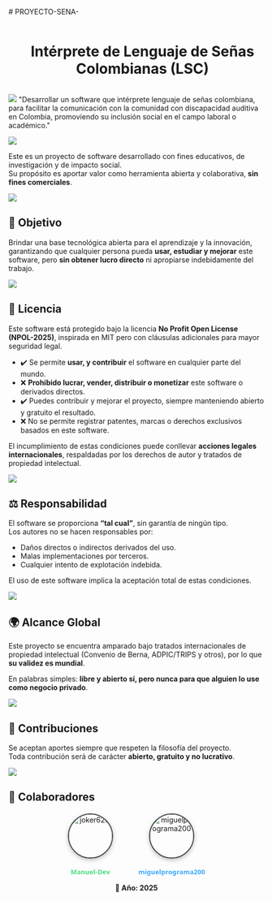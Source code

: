 ﻿﻿# PROYECTO-SENA-

<!--h1 without bottom border-->
<div id="user-content-toc">
  <ul align="center">
    <summary><h1 style="display: inline-block"> Intérprete de Lenguaje de Señas Colombianas (LSC) </h1></summary>
  </ul>
</div>

<a href=""><img src="https://user-images.githubusercontent.com/73097560/115834477-dbab4500-a447-11eb-908a-139a6edaec5c.gif"></a>
"Desarrollar un software que intérprete lenguaje de señas colombiana, para facilitar la comunicación con la comunidad con discapacidad auditiva en Colombia, promoviendo su inclusión social en el campo laboral o académico."

<a href=""><img src="https://user-images.githubusercontent.com/73097560/115834477-dbab4500-a447-11eb-908a-139a6edaec5c.gif"></a>


Este es un proyecto de software desarrollado con fines educativos, de investigación y de impacto social.  
Su propósito es aportar valor como herramienta abierta y colaborativa, **sin fines comerciales**.

<a href=""><img src="https://user-images.githubusercontent.com/73097560/115834477-dbab4500-a447-11eb-908a-139a6edaec5c.gif"></a>

## 🚀 Objetivo
Brindar una base tecnológica abierta para el aprendizaje y la innovación, garantizando que cualquier persona pueda **usar, estudiar y mejorar** este software, pero **sin obtener lucro directo** ni apropiarse indebidamente del trabajo.

<a href=""><img src="https://user-images.githubusercontent.com/73097560/115834477-dbab4500-a447-11eb-908a-139a6edaec5c.gif"></a>

## 📜 Licencia
Este software está protegido bajo la licencia **No Profit Open License (NPOL-2025)**, inspirada en MIT pero con cláusulas adicionales para mayor seguridad legal.  

- ✔️ Se permite **usar, y contribuir** el software en cualquier parte del mundo.  
- ❌ **Prohibido lucrar, vender, distribuir o monetizar** este software o derivados directos.  
- ✔️ Puedes contribuir y mejorar el proyecto, siempre manteniendo abierto y gratuito el resultado.  
- ❌ No se permite registrar patentes, marcas o derechos exclusivos basados en este software.  

El incumplimiento de estas condiciones puede conllevar **acciones legales internacionales**, respaldadas por los derechos de autor y tratados de propiedad intelectual.

<a href=""><img src="https://user-images.githubusercontent.com/73097560/115834477-dbab4500-a447-11eb-908a-139a6edaec5c.gif"></a>

## ⚖️ Responsabilidad
El software se proporciona **“tal cual”**, sin garantía de ningún tipo.  
Los autores no se hacen responsables por:  
- Daños directos o indirectos derivados del uso.  
- Malas implementaciones por terceros.  
- Cualquier intento de explotación indebida.  

El uso de este software implica la aceptación total de estas condiciones.

<a href=""><img src="https://user-images.githubusercontent.com/73097560/115834477-dbab4500-a447-11eb-908a-139a6edaec5c.gif"></a>

## 🌍 Alcance Global
Este proyecto se encuentra amparado bajo tratados internacionales de propiedad intelectual (Convenio de Berna, ADPIC/TRIPS y otros), por lo que **su validez es mundial**.  

En palabras simples: **libre y abierto sí, pero nunca para que alguien lo use como negocio privado**.  

<a href=""><img src="https://user-images.githubusercontent.com/73097560/115834477-dbab4500-a447-11eb-908a-139a6edaec5c.gif"></a>

## 🤝 Contribuciones
Se aceptan aportes siempre que respeten la filosofía del proyecto.  
Toda contribución será de carácter **abierto, gratuito y no lucrativo**.

<a href=""><img src="https://user-images.githubusercontent.com/73097560/115834477-dbab4500-a447-11eb-908a-139a6edaec5c.gif"></a>

## 📩 Colaboradores   

<div align="center" style="display:flex; justify-content:center; align-items:center; gap:50px; margin-top:20px;">

  <!-- Manuel -->
  <a href="https://github.com/joker627" target="_blank" style="text-decoration:none; text-align:center; color:inherit;">
    <div style="width:85px; height:85px; border-radius:50%; overflow:hidden; border:2px solid #444; box-shadow:0 3px 8px rgba(0,0,0,0.25); margin:auto;">
      <img src="https://github.com/joker627.png" 
           alt="joker627" 
           style="width:100%; height:100%; object-fit:cover;"/>
    </div>
    <br>
    <span style="font-size:13px; font-weight:600; font-family:Segoe UI, sans-serif; color:#4ade80;">Manuel-Dev</span>
  </a>

  <!-- Miguel -->
  <a href="https://github.com/miguelprograma200" target="_blank" style="text-decoration:none; text-align:center; color:inherit;">
    <div style="width:85px; height:85px; border-radius:50%; overflow:hidden; border:2px solid #444; box-shadow:0 3px 8px rgba(0,0,0,0.25); margin:auto;">
      <img src="https://github.com/miguelprograma200.png" 
           alt="miguelprograma200" 
           style="width:100%; height:100%; object-fit:cover;"/>
    </div>
    <br>
    <span style="font-size:13px; font-weight:600; font-family:Segoe UI, sans-serif; color:#3da9fc;">miguelprograma200</span>
  </a>

</div>
<p align="center"><b>📅 Año: 2025</b></p> 